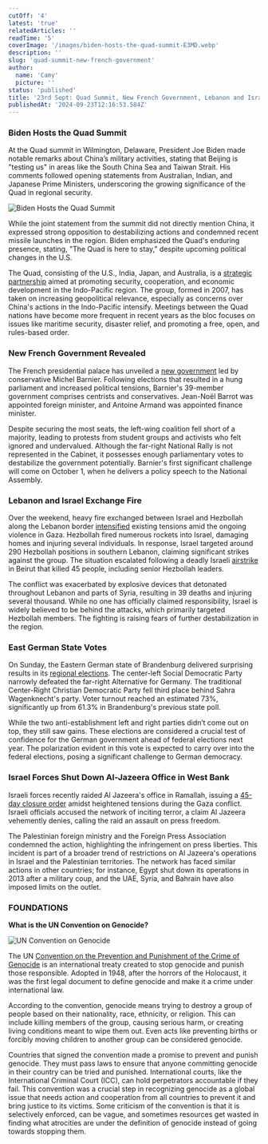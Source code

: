 ```yaml
---
cutOff: '4'
latest: 'true'
relatedArticles: ''
readTime: '5'
coverImage: '/images/biden-hosts-the-quad-summit-E3MD.webp'
description: ''
slug: 'quad-summit-new-french-government'
author:
  name: 'Camy'
  picture: ''
status: 'published'
title: '23rd Sept: Quad Summit, New French Government, Lebanon and Israel Exchange Fire'
publishedAt: '2024-09-23T12:16:53.584Z'
---
```


### Biden Hosts the Quad Summit

At the Quad summit in Wilmington, Delaware, President Joe Biden made notable remarks about China’s military activities, stating that Beijing is "testing us" in areas like the South China Sea and Taiwan Strait. His comments followed opening statements from Australian, Indian, and Japanese Prime Ministers, underscoring the growing significance of the Quad in regional security. 

![Biden Hosts the Quad Summit](/images/biden-hosts-the-quad-summit-g3MD.webp)

While the joint statement from the summit did not directly mention China, it expressed strong opposition to destabilizing actions and condemned recent missile launches in the region. Biden emphasized the Quad's enduring presence, stating, "The Quad is here to stay," despite upcoming political changes in the U.S. 

The Quad, consisting of the U.S., India, Japan, and Australia, is a [strategic partnership](https://www.dfat.gov.au/international-relations/regional-architecture/quad) aimed at promoting security, cooperation, and economic development in the Indo-Pacific region. The group, formed in 2007, has taken on increasing geopolitical relevance, especially as concerns over China's actions in the Indo-Pacific intensify. Meetings between the Quad nations have become more frequent in recent years as the bloc focuses on issues like maritime security, disaster relief, and promoting a free, open, and rules-based order. 

### New French Government Revealed

The French presidential palace has unveiled a [new government](https://www.politico.eu/article/new-french-government-unveiled-michel-barnier-raising-taxes-emmanuel-macron/) led by conservative Michel Barnier. Following elections that resulted in a hung parliament and increased political tensions, Barnier's 39-member government comprises centrists and conservatives. Jean-Noël Barrot was appointed foreign minister, and Antoine Armand was appointed finance minister. 

Despite securing the most seats, the left-wing coalition fell short of a majority, leading to protests from student groups and activists who felt ignored and undervalued. Although the far-right National Rally is not represented in the Cabinet, it possesses enough parliamentary votes to destabilize the government potentially. Barnier's first significant challenge will come on October 1, when he delivers a policy speech to the National Assembly.

### Lebanon and Israel Exchange Fire 

Over the weekend, heavy fire exchanged between Israel and Hezbollah along the Lebanon border [intensified](https://www.nbcnews.com/news/world/israel-hamas-war-hezbollah-lebanon-attacks-haifa-west-bank-al-jazeera-rcna172130) existing tensions amid the ongoing violence in Gaza. Hezbollah fired numerous rockets into Israel, damaging homes and injuring several individuals. In response, Israel targeted around 290 Hezbollah positions in southern Lebanon, claiming significant strikes against the group. The situation escalated following a deadly Israeli [airstrike](https://news.sky.com/story/israeli-airstrike-on-beirut-causes-more-shock-to-a-country-already-rocked-to-its-core-13218772) in Beirut that killed 45 people, including senior Hezbollah leaders.

The conflict was exacerbated by explosive devices that detonated throughout Lebanon and parts of Syria, resulting in 39 deaths and injuring several thousand. While no one has officially claimed responsibility, Israel is widely believed to be behind the attacks, which primarily targeted Hezbollah members. The fighting is raising fears of further destabilization in the region.

### East German State Votes

On Sunday, the Eastern German state of Brandenburg delivered surprising results in its [regional elections](https://www.dw.com/en/spd-set-to-finish-ahead-of-far-right-afd-in-brandenburg-vote/live-70291788). The center-left Social Democratic Party narrowly defeated the far-right Alternative for Germany. The traditional Center-Right Christian Democratic Party fell third place behind Sahra Wagenknecht's party. Voter turnout reached an estimated 73%, significantly up from 61.3% in Brandenburg's previous state poll.

While the two anti-establishment left and right parties didn’t come out on top, they still saw gains. These elections are considered a crucial test of confidence for the German government ahead of federal elections next year. The polarization evident in this vote is expected to carry over into the federal elections, posing a significant challenge to German democracy.

### Israel Forces Shut Down Al-Jazeera Office in West Bank

Israeli forces recently raided Al Jazeera's office in Ramallah, issuing a [45-day closure order](https://www.bbc.com/news/articles/c8rd5z17px4o) amidst heightened tensions during the Gaza conflict. Israeli officials accused the network of inciting terror, a claim Al Jazeera vehemently denies, calling the raid an assault on press freedom. 

The Palestinian foreign ministry and the Foreign Press Association condemned the action, highlighting the infringement on press liberties. This incident is part of a broader trend of restrictions on Al Jazeera's operations in Israel and the Palestinian territories. The network has faced similar actions in other countries; for instance, Egypt shut down its operations in 2013 after a military coup, and the UAE, Syria, and Bahrain have also imposed limits on the outlet.

### FOUNDATIONS

**What is the UN Convention on Genocide?**

![UN Convention on Genocide](/images/what-is-the-genocide-convention--k0MT.webp)

The UN [Convention on the Prevention and Punishment of the Crime of Genocide](https://www.un.org/en/genocideprevention/documents/atrocity-crimes/Doc.1_Convention%20on%20the%20Prevention%20and%20Punishment%20of%20the%20Crime%20of%20Genocide.pdf) is an international treaty created to stop genocide and punish those responsible. Adopted in 1948, after the horrors of the Holocaust, it was the first legal document to define genocide and make it a crime under international law.

According to the convention, genocide means trying to destroy a group of people based on their nationality, race, ethnicity, or religion. This can include killing members of the group, causing serious harm, or creating living conditions meant to wipe them out. Even acts like preventing births or forcibly moving children to another group can be considered genocide.

Countries that signed the convention made a promise to prevent and punish genocide. They must pass laws to ensure that anyone committing genocide in their country can be tried and punished. International courts, like the International Criminal Court (ICC), can hold perpetrators accountable if they fail. This convention was a crucial step in recognizing genocide as a global issue that needs action and cooperation from all countries to prevent it and bring justice to its victims. Some criticism of the convention is that it is selectively enforced, can be vague, and sometimes resources get wasted in finding what atrocities are under the definition of genocide instead of going towards stopping them. 
